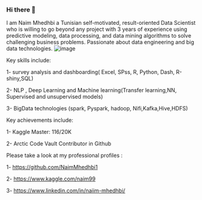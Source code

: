 ### Hi there 👋

<!--
**NaimMhedhbi1/NaimMhedhbi1** is a ✨ _special_ ✨ repository because its `README.md` (this file) appears on your GitHub profile.

Here are some ideas to get you started:

- 🔭 I’m currently working on ...
- 🌱 I’m currently learning ...
- 👯 I’m looking to collaborate on ...
- 🤔 I’m looking for help with ...
- 💬 Ask me about ...
- 📫 How to reach me: ...
- 😄 Pronouns: ...
- ⚡ Fun fact: ...
-->
I am Naim Mhedhbi a Tunisian self-motivated, result-oriented Data Scientist who is willing to go beyond any project with 3 years of experience using predictive modeling, data processing, and data mining algorithms to solve challenging business problems. Passionate about data engineering and big data technologies.
![image](https://user-images.githubusercontent.com/56754920/136449355-c3c16169-8f05-4ce6-a9e3-df2b5fdbd5d8.png)
<!-- wp:paragraph -->
<p><span class="has-inline-color has-luminous-vivid-orange-color">Key skills include:</span></p>
<!-- /wp:paragraph -->

<!-- wp:paragraph -->
<p>1- survey analysis and dashboarding( Excel, SPss, R, Python, Dash, R-shiny,SQL)</p>
<!-- /wp:paragraph -->

<!-- wp:paragraph -->
<p>2- NLP , Deep Learning and Machine learning(Transfer learning,NN, Supervised and unsupervised models)</p>
<!-- /wp:paragraph -->

<!-- wp:paragraph -->
<p>3- BigData technologies (spark, Pyspark, hadoop, Nifi,Kafka,Hive,HDFS)</p>
<!-- /wp:paragraph -->

<!-- wp:paragraph -->
<p>Key achievements include:</p>
<!-- /wp:paragraph -->

<!-- wp:paragraph -->
<p>1- Kaggle Master: 116/20K</p>
<!-- /wp:paragraph -->

<!-- wp:paragraph -->
<p>2- Arctic Code Vault Contributor in Github</p>
<!-- /wp:paragraph -->

<!-- wp:paragraph -->
<p><span class="has-inline-color has-luminous-vivid-orange-color">Please take a look at my professional profiles :</span></p>
<!-- /wp:paragraph -->

<!-- wp:paragraph -->
<p>1-&nbsp;<a href="https://naim-mhedhbi.webnode.com/about-us/#" target="_blank" rel="noreferrer noopener">https://github.com/NaimMhedhbi1</a></p>
<!-- /wp:paragraph -->

<!-- wp:paragraph -->
<p>2-&nbsp;<a href="https://naim-mhedhbi.webnode.com/about-us/#" target="_blank" rel="noreferrer noopener">https://www.kaggle.com/naim99</a></p>
<!-- /wp:paragraph -->

<!-- wp:paragraph -->
<p>3-&nbsp;<a href="https://naim-mhedhbi.webnode.com/about-us/#" target="_blank" rel="noreferrer noopener">https://www.linkedin.com/in/naiim-mhedhbi/</a></p>
<!-- /wp:paragraph -->


